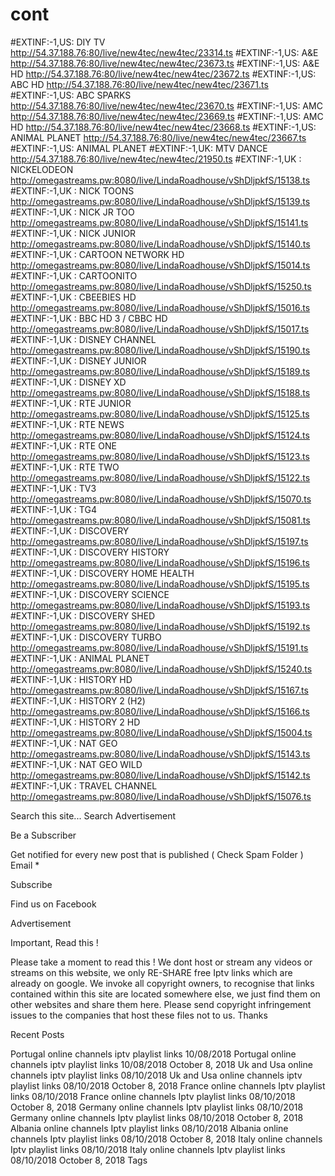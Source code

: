# cont
#EXTINF:-1,US: DIY TV
http://54.37.188.76:80/live/new4tec/new4tec/23314.ts
#EXTINF:-1,US: A&E
http://54.37.188.76:80/live/new4tec/new4tec/23673.ts
#EXTINF:-1,US: A&E HD
http://54.37.188.76:80/live/new4tec/new4tec/23672.ts
#EXTINF:-1,US: ABC HD
http://54.37.188.76:80/live/new4tec/new4tec/23671.ts
#EXTINF:-1,US: ABC SPARKS
http://54.37.188.76:80/live/new4tec/new4tec/23670.ts
#EXTINF:-1,US: AMC
http://54.37.188.76:80/live/new4tec/new4tec/23669.ts
#EXTINF:-1,US: AMC HD
http://54.37.188.76:80/live/new4tec/new4tec/23668.ts
#EXTINF:-1,US: ANIMAL PLANET
http://54.37.188.76:80/live/new4tec/new4tec/23667.ts
#EXTINF:-1,US: ANIMAL PLANET
#EXTINF:-1,UK: MTV DANCE
http://54.37.188.76:80/live/new4tec/new4tec/21950.ts
#EXTINF:-1,UK : NICKELODEON
http://omegastreams.pw:8080/live/LindaRoadhouse/vShDljpkfS/15138.ts
#EXTINF:-1,UK : NICK TOONS
http://omegastreams.pw:8080/live/LindaRoadhouse/vShDljpkfS/15139.ts
#EXTINF:-1,UK : NICK JR TOO
http://omegastreams.pw:8080/live/LindaRoadhouse/vShDljpkfS/15141.ts
#EXTINF:-1,UK : NICK JUNIOR
http://omegastreams.pw:8080/live/LindaRoadhouse/vShDljpkfS/15140.ts
#EXTINF:-1,UK : CARTOON NETWORK HD
http://omegastreams.pw:8080/live/LindaRoadhouse/vShDljpkfS/15014.ts
#EXTINF:-1,UK : CARTOONITO
http://omegastreams.pw:8080/live/LindaRoadhouse/vShDljpkfS/15250.ts
#EXTINF:-1,UK : CBEEBIES HD
http://omegastreams.pw:8080/live/LindaRoadhouse/vShDljpkfS/15016.ts
#EXTINF:-1,UK : BBC HD 3 / CBBC HD
http://omegastreams.pw:8080/live/LindaRoadhouse/vShDljpkfS/15017.ts
#EXTINF:-1,UK : DISNEY CHANNEL
http://omegastreams.pw:8080/live/LindaRoadhouse/vShDljpkfS/15190.ts
#EXTINF:-1,UK : DISNEY JUNIOR
http://omegastreams.pw:8080/live/LindaRoadhouse/vShDljpkfS/15189.ts
#EXTINF:-1,UK : DISNEY XD
http://omegastreams.pw:8080/live/LindaRoadhouse/vShDljpkfS/15188.ts
#EXTINF:-1,UK : RTE JUNIOR
http://omegastreams.pw:8080/live/LindaRoadhouse/vShDljpkfS/15125.ts
#EXTINF:-1,UK : RTE NEWS
http://omegastreams.pw:8080/live/LindaRoadhouse/vShDljpkfS/15124.ts
#EXTINF:-1,UK : RTE ONE
http://omegastreams.pw:8080/live/LindaRoadhouse/vShDljpkfS/15123.ts
#EXTINF:-1,UK : RTE TWO
http://omegastreams.pw:8080/live/LindaRoadhouse/vShDljpkfS/15122.ts
#EXTINF:-1,UK : TV3
http://omegastreams.pw:8080/live/LindaRoadhouse/vShDljpkfS/15070.ts
#EXTINF:-1,UK : TG4
http://omegastreams.pw:8080/live/LindaRoadhouse/vShDljpkfS/15081.ts
#EXTINF:-1,UK : DISCOVERY
http://omegastreams.pw:8080/live/LindaRoadhouse/vShDljpkfS/15197.ts
#EXTINF:-1,UK : DISCOVERY HISTORY
http://omegastreams.pw:8080/live/LindaRoadhouse/vShDljpkfS/15196.ts
#EXTINF:-1,UK : DISCOVERY HOME HEALTH
http://omegastreams.pw:8080/live/LindaRoadhouse/vShDljpkfS/15195.ts
#EXTINF:-1,UK : DISCOVERY SCIENCE
http://omegastreams.pw:8080/live/LindaRoadhouse/vShDljpkfS/15193.ts
#EXTINF:-1,UK : DISCOVERY SHED
http://omegastreams.pw:8080/live/LindaRoadhouse/vShDljpkfS/15192.ts
#EXTINF:-1,UK : DISCOVERY TURBO
http://omegastreams.pw:8080/live/LindaRoadhouse/vShDljpkfS/15191.ts
#EXTINF:-1,UK : ANIMAL PLANET
http://omegastreams.pw:8080/live/LindaRoadhouse/vShDljpkfS/15240.ts
#EXTINF:-1,UK : HISTORY HD
http://omegastreams.pw:8080/live/LindaRoadhouse/vShDljpkfS/15167.ts
#EXTINF:-1,UK : HISTORY 2 (H2)
http://omegastreams.pw:8080/live/LindaRoadhouse/vShDljpkfS/15166.ts
#EXTINF:-1,UK : HISTORY 2 HD
http://omegastreams.pw:8080/live/LindaRoadhouse/vShDljpkfS/15004.ts
#EXTINF:-1,UK : NAT GEO
http://omegastreams.pw:8080/live/LindaRoadhouse/vShDljpkfS/15143.ts
#EXTINF:-1,UK : NAT GEO WILD
http://omegastreams.pw:8080/live/LindaRoadhouse/vShDljpkfS/15142.ts
#EXTINF:-1,UK : TRAVEL CHANNEL
http://omegastreams.pw:8080/live/LindaRoadhouse/vShDljpkfS/15076.ts 



Search this site...
Search
Advertisement




 
Be a Subscriber

Get notified for every new post that is published ( Check Spam Folder )
Email *

 Subscribe
 
Find us on Facebook


Advertisement


 
Important, Read this !

Please take a moment to read this !
We dont host or stream any videos or streams on this website, we only RE-SHARE free Iptv links which are already on google.
We invoke all copyright owners, to recognise that links contained within this site are located somewhere else, we just find them on other websites and share them here.
Please send copyright infringement issues to the companies that host these files not to us. Thanks

Recent Posts

Portugal online channels iptv playlist links 10/08/2018
Portugal online channels iptv playlist links 10/08/2018
October 8, 2018
Uk and Usa online channels iptv playlist links 08/10/2018
Uk and Usa online channels iptv playlist links 08/10/2018
October 8, 2018
France online channels Iptv playlist links 08/10/2018
France online channels Iptv playlist links 08/10/2018
October 8, 2018
Germany online channels Iptv playlist links 08/10/2018
Germany online channels Iptv playlist links 08/10/2018
October 8, 2018
Albania online channels Iptv playlist links 08/10/2018
Albania online channels Iptv playlist links 08/10/2018
October 8, 2018
Italy online channels Iptv playlist links 08/10/2018
Italy online channels Iptv playlist links 08/10/2018
October 8, 2018
Tags


